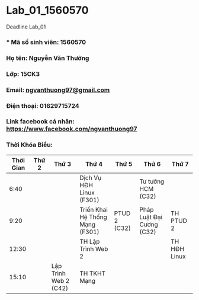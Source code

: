 # Lab_01_1560570
Deadline Lab_01
### * Mã số sinh viên: 1560570
### Họ tên: Nguyễn Văn Thưởng
### Lớp: 15CK3
### Email: ngvanthuong97@gmail.com
### Điện thoại: 01629715724
### Link facebook cá nhân: https://www.facebook.com/ngvanthuong97
### Thời Khóa Biểu:
Thời Gian | Thứ 2 | Thứ 3 | Thứ 4 | Thứ 5 | Thứ 6  | Thứ 7
--------- | ----- | ----- | ----- | ----- | ----- | -----
6:40 | | | Dịch Vụ HĐH Linux (F301) | | Tư tưởng HCM (C32) | |
9:20 | | | Triển Khai Hệ Thống Mạng (F301) | PTUD 2 (C32) | Pháp Luật Đại Cương (C32) | TH PTUD 2
12:30 | | | TH Lập Trình Web 2 | | | TH HĐH Linux
15:10 | | Lập Trình Web 2 (C42) | TH TKHT Mạng | | |  |
